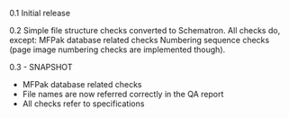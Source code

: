 0.1
Initial release

0.2
Simple file structure checks converted to Schematron.
All checks do, except:
  MFPak database related checks
  Numbering sequence checks (page image numbering checks are implemented though).

0.3 - SNAPSHOT
- MFPak database related checks
- File names are now referred correctly in the QA report
- All checks refer to specifications
